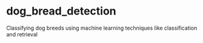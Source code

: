 # dog_bread_detection
Classifying dog breeds using machine learning techniques like classification and retrieval
